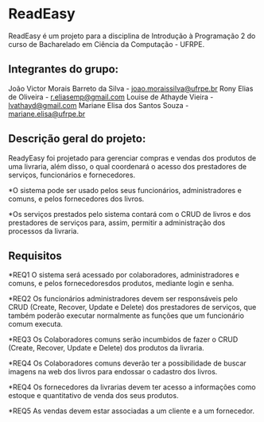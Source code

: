 # ReadEasy 

ReadEasy é um projeto para a disciplina de Introdução à Programação 2 do curso de Bacharelado em Ciência da Computação - UFRPE.

## Integrantes do grupo:

João Victor Morais Barreto da Silva - joao.moraissilva@ufrpe.br
Rony Elias de Oliveira - r.eliasemp@gmail.com
Louise de Athayde Vieira - lvathayd@gmail.com
Mariane Elisa dos Santos Souza - mariane.elisa@ufrpe.br

## Descrição geral do projeto:

ReadyEasy foi projetado para gerenciar compras e vendas dos produtos de uma livraria, além disso, o qual coordenará o acesso dos prestadores de serviços, funcionários e fornecedores.

*O sistema pode ser usado pelos seus funcionários, administradores e comuns, e pelos fornecedores dos livros. 

*Os serviços prestados pelo sistema contará com o CRUD de livros e dos prestadores de serviços para, assim, permitir a administração dos processos da livraria. 

## Requisitos 

*REQ1
O sistema será acessado por colaboradores, administradores e comuns, e pelos fornecedoresdos produtos, mediante login e senha.

*REQ2
Os funcionários administradores devem ser responsáveis pelo CRUD (Create, Recover, Update e Delete) dos prestadores de serviços, que também poderão executar normalmente as funções que um funcionário comum executa. 

*REQ3
Os Colaboradores comuns serão incumbidos de fazer o CRUD (Create, Recover, Update e Delete) dos produtos da livraria.

*REQ4
Os Colaboradores comuns deverão ter a possibilidade de buscar imagens na web dos livros para endossar o cadastro dos livros. 

*REQ4
Os fornecedores da livrarias devem ter acesso a informações como estoque e quantitativo de venda dos seus produtos.

*REQ5
As vendas devem estar associadas a um cliente e a um fornecedor. 





